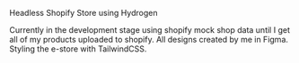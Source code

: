 Headless Shopify Store using Hydrogen

Currently in the development stage using shopify mock shop data until I get all of my products uploaded to shopify. All designs created by me in Figma. Styling the e-store with TailwindCSS.

